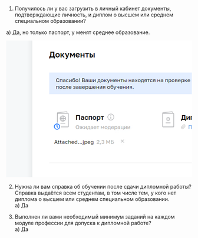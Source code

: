 1. Получилось ли у вас загрузить в личный кабинет документы, подтверждающие личность, и диплом о высшем или среднем специальном образовании?

а) Да, но только паспорт, у менят среднее образование.

![alt text](image.png)  

2. Нужна ли вам справка об обучении после сдачи дипломной работы? Справка выдаётся всем студентам, в том числе тем, у кого нет диплома о высшем или среднем специальном образовании.  
а) Да


3. Выполнен ли вами необходимый минимум заданий на каждом модуле профессии для допуска к дипломной работе?  
а) Да  
